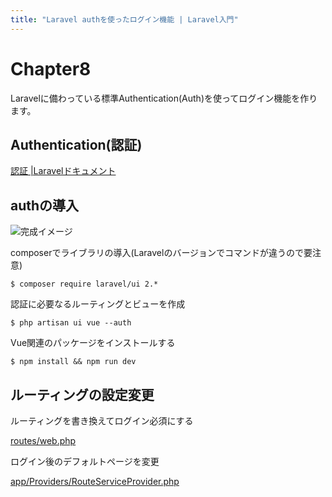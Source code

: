 ```yaml
---
title: "Laravel authを使ったログイン機能 | Laravel入門"
---
```


# Chapter8

Laravelに備わっている標準Authentication(Auth)を使ってログイン機能を作ります。

## Authentication(認証)

[認証 |Laravelドキュメント](https://readouble.com/laravel/7.x/ja/authentication.html)

## authの導入

![完成イメージ](https://storage.googleapis.com/zenn-user-upload/2n4i8rddvkciawf2m71r20xwh30k)

composerでライブラリの導入(Laravelのバージョンでコマンドが違うので要注意)

```
$ composer require laravel/ui 2.*
```

認証に必要なるルーティングとビューを作成

```
$ php artisan ui vue --auth
```

Vue関連のパッケージをインストールする

```
$ npm install && npm run dev
```

## ルーティングの設定変更

ルーティングを書き換えてログイン必須にする

[routes/web.php](https://raw.githubusercontent.com/qst-exe/c2-php-todo/80651712faf1036d3b23666adfcdd86ea5cf8390/routes/web.php)

ログイン後のデフォルトページを変更

[app/Providers/RouteServiceProvider.php](https://raw.githubusercontent.com/qst-exe/c2-php-todo/80651712faf1036d3b23666adfcdd86ea5cf8390/app/Providers/RouteServiceProvider.php)
